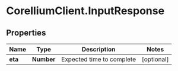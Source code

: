 # CorelliumClient.InputResponse

## Properties

Name | Type | Description | Notes
------------ | ------------- | ------------- | -------------
**eta** | **Number** | Expected time to complete | [optional] 


